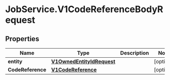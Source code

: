 # JobService.V1CodeReferenceBodyRequest

## Properties
Name | Type | Description | Notes
------------ | ------------- | ------------- | -------------
**entity** | [**V1OwnedEntityIdRequest**](V1OwnedEntityIdRequest.md) |  | [optional] 
**CodeReference** | [**V1CodeReference**](V1CodeReference.md) |  | [optional] 


